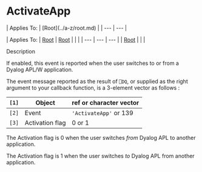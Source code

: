 




<h1 class="heading"><span class="name">ActivateApp</span></h1>
| Applies To: | [Root](../a-z/root.md) |
| --- | ---  |

| Applies To: | [Root](../a-z/root.md) | [Root](../a-z/root.md) |  |  |
| --- | --- | ---  |
| [Root](../a-z/root.md) |  |  |


Description


If enabled, this event is reported when the user switches to or from a Dyalog APL/W application.


The event message reported as the result of `⎕DQ`, or supplied as the right argument to your callback function, is a 3-element vector as follows :

| `[1]` | Object | ref or character vector |
| --- | --- | ---  |
| `[2]` | Event | `'ActivateApp'` or 139 |
| `[3]` | Activation flag | 0 or 1 |


The Activation flag is 0 when the user switches *from* Dyalog APL to another application.


The Activation flag is  1 when the user switches *to* Dyalog APL from another application.



